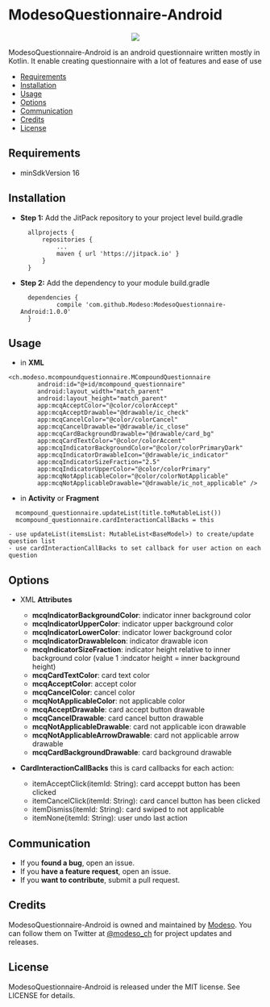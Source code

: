 # ModesoQuestionnaire-Android

<p align="center">
  <img src="https://media.licdn.com/mpr/mpr/shrink_200_200/AAEAAQAAAAAAAAZsAAAAJDM2NTU0MDA1LTA3YmEtNGUyMC05YmZjLTIxMDNlZWZlM2ZkMQ.png">
</p>

ModesoQuestionnaire-Android is an android questionnaire written mostly in Kotlin. It enable creating questionnaire with a lot of features and ease of use

- [Requirements](#requirements)
- [Installation](#installation)
- [Usage](#usage)
- [Options](#options)
- [Communication](#communication)
- [Credits](#credits)
- [License](#license)

## Requirements

- minSdkVersion 16

## Installation

- **Step 1:** Add the JitPack repository to your project level build.gradle
  ```
  	allprojects {
		repositories {
			...
			maven { url 'https://jitpack.io' }
		}
	}
  ```
- **Step 2:** Add the dependency to your module build.gradle
  ```
  	dependencies {
	        compile 'com.github.Modeso:ModesoQuestionnaire-Android:1.0.0'
	}
  ```

## Usage

- in **XML**
```
<ch.modeso.mcompoundquestionnaire.MCompoundQuestionnaire
        android:id="@+id/mcompound_questionnaire"
        android:layout_width="match_parent"
        android:layout_height="match_parent"
        app:mcqAcceptColor="@color/colorAccept"
        app:mcqAcceptDrawable="@drawable/ic_check"
        app:mcqCancelColor="@color/colorCancel"
        app:mcqCancelDrawable="@drawable/ic_close"
        app:mcqCardBackgroundDrawable="@drawable/card_bg"
        app:mcqCardTextColor="@color/colorAccent"
        app:mcqIndicatorBackgroundColor="@color/colorPrimaryDark"
        app:mcqIndicatorDrawableIcon="@drawable/ic_indicator"
        app:mcqIndicatorSizeFraction="2.5"
        app:mcqIndicatorUpperColor="@color/colorPrimary"
        app:mcqNotApplicableColor="@color/colorNotApplicable"
        app:mcqNotApplicableDrawable="@drawable/ic_not_applicable" />
```
- in **Activity** or **Fragment**
```
  mcompound_questionnaire.updateList(title.toMutableList())
  mcompound_questionnaire.cardInteractionCallBacks = this
```
	- use updateList(itemsList: MutableList<BaseModel>) to create/update question list
	- use cardInteractionCallBacks to set callback for user action on each question

## Options
- XML **Attributes**
  - **mcqIndicatorBackgroundColor**: indicator inner background color
  - **mcqIndicatorUpperColor**: indicator upper background color
  - **mcqIndicatorLowerColor**: indicator lower background color
  - **mcqIndicatorDrawableIcon**: indicator drawable icon
  - **mcqIndicatorSizeFraction**: indicator height relative to inner background color (value 1 :indcator height = inner background height)
  - **mcqCardTextColor**: card text color
  - **mcqAcceptColor**: accept color
  - **mcqCancelColor**: cancel color
  - **mcqNotApplicableColor**: not applicable color
  - **mcqAcceptDrawable**: card accept button drawable
  - **mcqCancelDrawable**: card cancel button drawable
  - **mcqNotApplicableDrawable**: card not applicable icon drawable
  - **mcqNotApplicableArrowDrawable**: card not applicable arrow drawable
  - **mcqCardBackgroundDrawable**: card background drawable

- **CardInteractionCallBacks** this is card callbacks for each action:
  - itemAcceptClick(itemId: String): card acceppt button has been clicked
  - itemCancelClick(itemId: String): card cancel button has been clicked
  - itemDismiss(itemId: String): card swiped to not applicable
  - itemNone(itemId: String): user undo last action

## Communication

- If you **found a bug**, open an issue.
- If you **have a feature request**, open an issue.
- If you **want to contribute**, submit a pull request.

## Credits

ModesoQuestionnaire-Android is owned and maintained by [Modeso](http://modeso.ch). You can follow them on Twitter at [@modeso_ch](https://twitter.com/modeso_ch) for project updates and releases.

## License

ModesoQuestionnaire-Android is released under the MIT license. See LICENSE for details.
